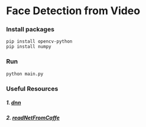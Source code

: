 # Face Detection from Video


### Install packages
```
pip install opencv-python
pip install numpy
```

### Run
```
python main.py
```

### Useful Resources
##### 1. [dnn](https://docs.opencv.org/3.4/d6/d0f/group__dnn.html)
##### 2. [readNetFromCaffe](https://docs.opencv.org/3.4/d6/d0f/group__dnn.html#ga29d0ea5e52b1d1a6c2681e3f7d68473a)

